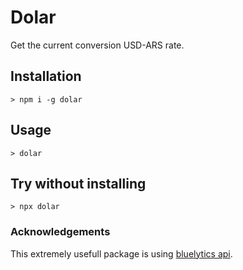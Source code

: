 # Dolar

Get the current conversion USD-ARS rate.

## Installation

```
> npm i -g dolar
```

## Usage

```
> dolar
```

## Try without installing

```
> npx dolar
```

### Acknowledgements

This extremely usefull package is using [bluelytics api](https://api.bluelytics.com.ar/v2/latest).